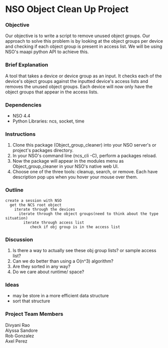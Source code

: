 # NSO Object Clean Up Project

### Objective
Our objective is to write a script to remove unused object groups. Our approach to solve this problem is by looking at the object groups per device and checking if each object group is present in access list. We will be using NSO's maapi python API to achieve this.

### Brief Explanation
A tool that takes a device or device group as an input. It checks each of the device's object groups against the inputted device's access lists and removes the unused object groups. Each device will now only have the object groups that appear in the access lists.

### Dependencies
- NSO 4.4
- Python Libraries: ncs, socket, time

### Instructions
1. Clone this package (Object_group_cleaner) into your NSO server's or project's packages directory.
2. In your NSO's command line (ncs_cli -C), perform a packages reload.
3. Now the package will appear in the modules menu as Object_group_cleaner in your NSO's native web UI.
4. Choose one of the three tools: cleanup, search, or remove. Each have description pop ups when you hover your mouse over them.


### Outline
```
create a session with NSO
  get the NCS root object
    iterate through the devices
      iterate through the object groups(need to think about the type situation)
        iterate through access list
           check if obj group is in the access list
```

### Discussion

1. Is there a way to actually see these obj group lists? or sample access list?
2. Can we do better than using a O(n^3) algorithm?
3. Are they sorted in any way?
4. Do we care about runtime/ space?

### Ideas
- may be store in a more efficient data structure
- sort that structure

### Project Team Members
Divyani Rao <br  />
Alyssa Sandore <br />
Rob Gonzalez <br />
Axel Perez
